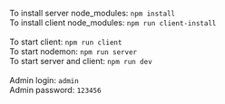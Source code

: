 To install server node_modules: ```npm install```<br>
To install client node_modules: ```npm run client-install```<br>
<br>
To start client: ```npm run client```<br>
To start nodemon: ```npm run server```<br>
To start server and client: ```npm run dev```<br>
<br>
Admin login: ```admin```<br>
Admin password: ```123456```<br>
